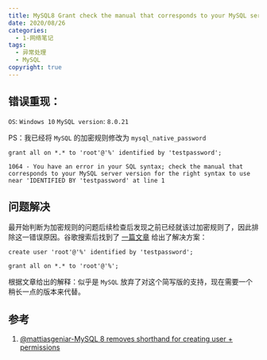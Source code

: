 ```yaml
---
title: MySQL8 Grant check the manual that corresponds to your MySQL server version for the right syntax to use.m
date: 2020/08/26
categories:
  - 1-网络笔记
tags:
  - 异常处理
  - MySQL
copyright: true
---
```


## 错误重现：

`OS`: `Windows 10`
`MySQL version`: `8.0.21`

PS：我已经将 `MySQL` 的加密规则修改为 `mysql_native_password`

```mysql
grant all on *.* to 'root'@'%' identified by 'testpassword';
```

```mysql
1064 - You have an error in your SQL syntax; check the manual that corresponds to your MySQL server version for the right syntax to use near 'IDENTIFIED BY 'testpassword' at line 1
```

## 问题解决

最开始判断为加密规则的问题后续检查后发现之前已经就该过加密规则了，因此排除这一错误原因。谷歌搜索后找到了 [一篇文章][1] 给出了解决方案：

```mysql
create user 'root'@'%' identified by 'testpassword';

grant all on *.* to 'root'@'%';
```

根据文章给出的解释：似乎是 `MySQL` 放弃了对这个简写版的支持，现在需要一个稍长一点的版本来代替。

## 参考

1. [@mattiasgeniar-MySQL 8 removes shorthand for creating user + permissions][1]

[1]: https://ma.ttias.be/mysql-8-removes-shorthand-creating-user-permissions/